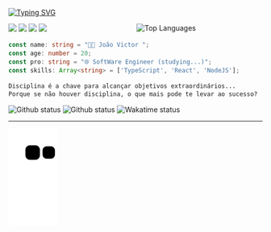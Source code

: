 [![Typing SVG](https://readme-typing-svg.herokuapp.com/?color=8338ec&size=35&center=true&vCenter=true&width=1000&lines=Hello+world,+My+Name+is+João+Victor;I'm+18+years+old;I+from+Brazil,+SC;I+study+Software+Engineer;Be+Welcome!+:%29)](https://git.io/typing-svg)

<img width="250" align="right" alt="Top Languages" src="https://github-readme-stats.vercel.app/api/top-langs/?username=joaovic-tech&langs_count=8&count_private=true&layout=compact&theme=midnight-purple&hide_border=true&bg_color=0D1117"/>
<!--<img align="right" title="computer-illustration" height="220" src="computer-illustration.png" /> -->

![](https://komarev.com/ghpvc/?username=joaovic-tech&color=blueviolet)
![](https://badges.pufler.dev/repos/joaovic-tech?color=blueviolet)
![](https://badges.pufler.dev/commits/monthly/joaovic-tech?color=blueviolet)
![](https://joaovictor-portfolio.vercel.app/)

```ts
const name: string = "👨‍💻 João Victor ";
const age: number = 20;
const pro: string = "🌐 SoftWare Engineer (studying...)";
const skills: Array<string> = ['TypeScript', 'React', 'NodeJS'];
```

```diff
Disciplina é a chave para alcançar objetivos extraordinários...
Porque se não houver disciplina, o que mais pode te levar ao sucesso?
```

![Github status](https://github-readme-stats.vercel.app/api?username=joaovic-tech&show_icons=true&count_private=true&theme=midnight-purple&hide_border=true&bg_color=0D1117)
![Github status](https://github-readme-streak-stats.herokuapp.com?user=joaovic-tech&theme=midnight-purple&hide_border=true&locale=pt_BR&background=0D1117)
![Wakatime status](https://github-readme-stats.vercel.app/api/wakatime?username=joaovic_tech\&layout=compact&theme=midnight-purple&hide_border=true&bg_color=0D1117)

---

![Snake animation](https://github.com/joaovic-tech/joaovic-tech/blob/output/github-contribution-grid-snake.svg)

<!-- 
![JavaScript](https://img.shields.io/badge/JavaScript-F7DF1E?style=for-the-badge&logo=javascript&logoColor=black)
![TypeScript](https://img.shields.io/badge/TypeScript-007acc?style=for-the-badge&logo=typescript&logoColor=white)
![React](https://img.shields.io/badge/React-20232A?style=for-the-badge&logo=react&logoColor=61DAFB)
![Node](https://img.shields.io/badge/Node.js-43853D?style=for-the-badge&logo=node-dot-js&logoColor=white)
![vs-code](https://img.shields.io/badge/VSCode-3c99d4?style=for-the-badge&logo=visualstudiocode&logoColor=white)
![HTML5](https://img.shields.io/badge/HTML5-E34F26?style=for-the-badge&logo=html5&logoColor=white) 
![CSS](https://img.shields.io/badge/CSS3-1572B6?style=for-the-badge&logo=css3&logoColor=white)
![Tailwindcss](https://img.shields.io/badge/Tailwindcss-38b2ac?style=for-the-badge&logo=tailwindcss&logoColor=61DAFB)
![Postgresql](https://img.shields.io/badge/Postgresql-336791?style=for-the-badge&logo=postgresql&logoColor=61DAFB)
![MySQL](https://img.shields.io/badge/MySQL-00000F?style=for-the-badge&logo=mysql&logoColor=white)
![Git](https://img.shields.io/badge/Git-f34f29?style=for-the-badge&logo=git&logoColor=white)
![GitHub](https://img.shields.io/badge/GitHub-181616?style=for-the-badge&logo=github&logoColor=white)
![NPM](https://img.shields.io/badge/NPM-cb3837?style=for-the-badge&logo=npm&logoColor=white)
![Figma](https://img.shields.io/badge/Figma-00000F?style=for-the-badge&logo=figma&logoColor=white)
![Notion](https://img.shields.io/badge/Notion-00000F?style=for-the-badge&logo=notion&logoColor=white)
-->
